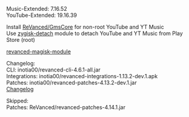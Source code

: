 Music-Extended: 7.16.52  
YouTube-Extended: 19.16.39  

Install [ReVanced/GmsCore](https://github.com/ReVanced/GmsCore/releases) for non-root YouTube and YT Music  
Use [zygisk-detach](https://github.com/j-hc/zygisk-detach) module to detach YouTube and YT Music from Play Store (root)  

[revanced-magisk-module](https://github.com/Lassie111/revanced-magisk-module)  

Changelog:  
CLI: inotia00/revanced-cli-4.6.1-all.jar  
Integrations: inotia00/revanced-integrations-1.13.2-dev.1.apk  
Patches: inotia00/revanced-patches-4.13.2-dev.1.jar  
[Changelog](https://github.com/inotia00/revanced-patches/releases/tag/v4.13.2-dev.1)  

Skipped:  
Patches: ReVanced/revanced-patches-4.14.1.jar    
